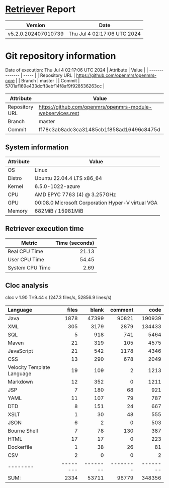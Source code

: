 # [Retriever](https://github.com/PalladioSimulator/Palladio-ReverseEngineering-Retriever) Report
| Version | Date |
| ------- | ---- |
| v5.2.0.202407010739 | Thu Jul  4 02:17:06 UTC 2024 |

# Git repository information
Date of execution: Thu Jul  4 02:17:06 UTC 2024
|    Attribute   | Value |
| -------------- | ----- |
| Repository URL | https://github.com/openmrs/openmrs-core |
| Branch         | master |
| Commit         | 5701af169e433dcff3ebf14f8af9f928536263cc |

|    Attribute   | Value |
| -------------- | ----- |
| Repository URL | https://github.com/openmrs/openmrs-module-webservices.rest |
| Branch         | master |
| Commit         | ff78c3ab8adc3ca31485cb1f858ad16496c8475d |


## System information
| Attribute | Value |
| --------- | ----- |
| OS | Linux  |
| Distro | Ubuntu 22.04.4 LTS x86_64  |
| Kernel | 6.5.0-1022-azure  |
| CPU | AMD EPYC 7763 (4) @ 3.257GHz  |
| GPU | 00:08.0 Microsoft Corporation Hyper-V virtual VGA  |
| Memory | 682MiB / 15981MiB  |

## Retriever execution time
| Metric | Time (seconds) |
| --- | ---: |
| Real CPU Time | 21.13 |
| User CPU Time | 54.45 |
| System CPU Time | 2.69 |
<!--
Explainations:
- __Real CPU Time__: actual time the command has run (can be less than total time spent in user and system mode for multi-threaded processes)
- __User CPU Time__: time the command has spent running in user mode
- __System CPU Time__: time the command has spent running in system or kernel mode
-->

## Cloc analysis
cloc v 1.90  T=9.44 s (247.3 files/s, 52856.9 lines/s)

Language|files|blank|comment|code
:-------|-------:|-------:|-------:|-------:
Java|1878|47399|90821|190939
XML|305|3179|2879|134433
SQL|5|918|741|5464
Maven|21|319|105|4575
JavaScript|21|542|1178|4346
CSS|13|290|678|2049
Velocity Template Language|19|109|2|1213
Markdown|12|352|0|1211
JSP|7|180|68|921
YAML|11|107|79|787
DTD|8|151|24|667
XSLT|1|30|48|555
JSON|6|2|0|503
Bourne Shell|7|78|130|387
HTML|17|17|0|223
Dockerfile|1|38|26|81
CSV|2|0|0|2
--------|--------|--------|--------|--------
SUM:|2334|53711|96779|348356
